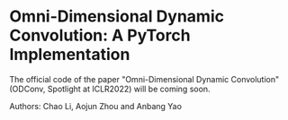 # Omni-Dimensional Dynamic Convolution: A PyTorch Implementation

The official code of the paper "Omni-Dimensional Dynamic Convolution" (ODConv, Spotlight at ICLR2022) will be coming soon.

Authors: Chao Li, Aojun Zhou and Anbang Yao
